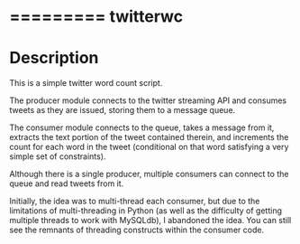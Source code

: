 =========
twitterwc
=========


Description
=========

This is a simple twitter word count script. 

The producer module connects to the twitter streaming API and consumes tweets as
they are issued, storing them to a message queue.

The consumer module connects to the queue, takes a message from it,
extracts the text portion of the tweet contained therein, and increments the
count for each word in the tweet (conditional on that word satisfying a very
simple set of constraints).

Although there is a single producer, multiple consumers can connect to the
queue and read tweets from it.

Initially, the idea was to multi-thread each consumer, but due to the limitations
of multi-threading in Python (as well as the difficulty of getting multiple
threads to work with MySQLdb), I abandoned the idea. You can still see the
remnants of threading constructs within the consumer code.


